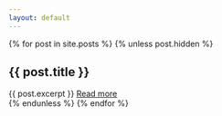 ```yaml
---
layout: default
---
```


{% for post in site.posts %}
{% unless post.hidden %}
<article class="card">
  <h2>{{ post.title }}</h2>
  {{ post.excerpt }}
  <a class="card__link" href="{{ post.url }}">Read more</a>
</article>
{% endunless %}
{% endfor %}
